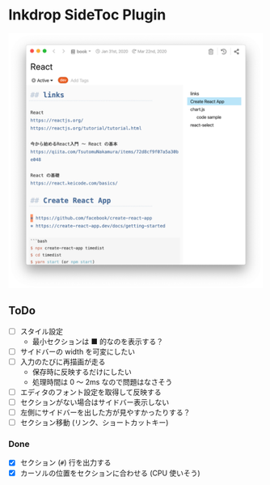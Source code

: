 # Inkdrop SideToc Plugin


![Screenshot](https://raw.githubusercontent.com/basyura/inkdrop-sidetoc/master/images/screenshot.png)

## ToDo

* [ ] スタイル設定
  - 最小セクションは ■ 的なのを表示する？
* [ ] サイドバーの width を可変にしたい
* [ ] 入力のたびに再描画が走る
  - 保存時に反映するだけにしたい
  - 処理時間は 0 〜 2ms なので問題はなさそう 
* [ ] エディタのフォント設定を取得して反映する
* [ ] セクションがない場合はサイドバー表示しない
* [ ] 左側にサイドバーを出した方が見やすかったりする？
* [ ] セクション移動 (リンク、ショートカットキー)

### Done
  
* [x] セクション (`#`) 行を出力する
* [x] カーソルの位置をセクションに合わせる (CPU 使いそう)
